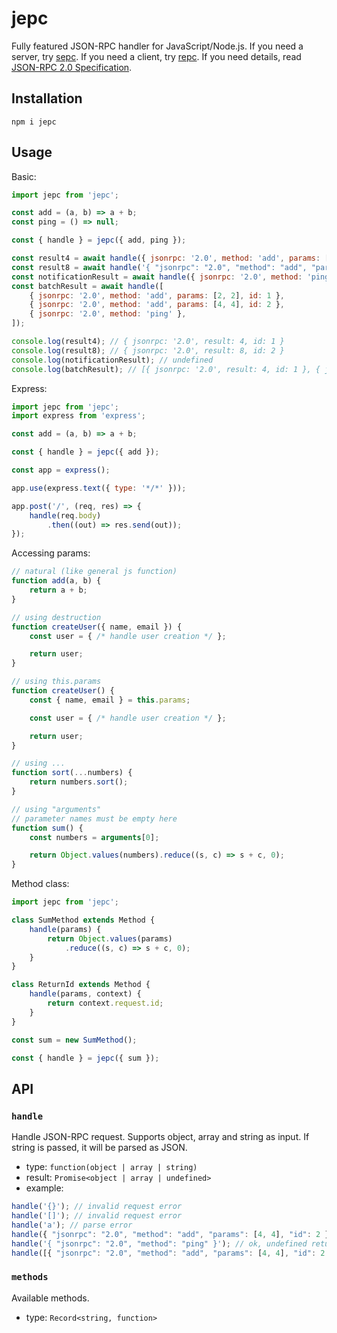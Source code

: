 # jepc

Fully featured JSON-RPC handler for JavaScript/Node.js.
If you need a server, try [sepc](https://github.com/kohutd/sepc).
If you need a client, try [repc](https://github.com/kohutd/repc).
If you need details, read [JSON-RPC 2.0 Specification](https://www.jsonrpc.org/specification).

## Installation

```shell
npm i jepc
```

## Usage

Basic:

```javascript
import jepc from 'jepc';

const add = (a, b) => a + b;
const ping = () => null;

const { handle } = jepc({ add, ping });

const result4 = await handle({ jsonrpc: '2.0', method: 'add', params: [2, 2], id: 1 });
const result8 = await handle('{ "jsonrpc": "2.0", "method": "add", "params": [4, 4], "id": 2 }');
const notificationResult = await handle({ jsonrpc: '2.0', method: 'ping' });
const batchResult = await handle([
    { jsonrpc: '2.0', method: 'add', params: [2, 2], id: 1 },
    { jsonrpc: '2.0', method: 'add', params: [4, 4], id: 2 },
    { jsonrpc: '2.0', method: 'ping' },
]);

console.log(result4); // { jsonrpc: '2.0', result: 4, id: 1 }
console.log(result8); // { jsonrpc: '2.0', result: 8, id: 2 }
console.log(notificationResult); // undefined
console.log(batchResult); // [{ jsonrpc: '2.0', result: 4, id: 1 }, { jsonrpc: '2.0', result: 8, id: 2 }]

```

Express:

```javascript
import jepc from 'jepc';
import express from 'express';

const add = (a, b) => a + b;

const { handle } = jepc({ add });

const app = express();

app.use(express.text({ type: '*/*' }));

app.post('/', (req, res) => {
    handle(req.body)
        .then((out) => res.send(out));
});
```

Accessing params:

```javascript
// natural (like general js function) 
function add(a, b) {
    return a + b;
}

// using destruction
function createUser({ name, email }) {
    const user = { /* handle user creation */ };

    return user;
}

// using this.params
function createUser() {
    const { name, email } = this.params;

    const user = { /* handle user creation */ };

    return user;
}

// using ...
function sort(...numbers) {
    return numbers.sort();
}

// using "arguments"
// parameter names must be empty here
function sum() {
    const numbers = arguments[0];

    return Object.values(numbers).reduce((s, c) => s + c, 0);
}
```

Method class:

```javascript
import jepc from 'jepc';

class SumMethod extends Method {
    handle(params) {
        return Object.values(params)
            .reduce((s, c) => s + c, 0);
    }
}

class ReturnId extends Method {
    handle(params, context) {
        return context.request.id;
    }
}

const sum = new SumMethod();

const { handle } = jepc({ sum });
```

## API

### `handle`

Handle JSON-RPC request. Supports object, array and string as input.
If string is passed, it will be parsed as JSON.

- type: `function(object | array | string)`
- result: `Promise<object | array | undefined>`
- example:

```javascript
handle('{}'); // invalid request error
handle('[]'); // invalid request error
handle('a'); // parse error
handle({ "jsonrpc": "2.0", "method": "add", "params": [4, 4], "id": 2 }); // ok
handle('{ "jsonrpc": "2.0", "method": "ping" }'); // ok, undefined returned
handle([{ "jsonrpc": "2.0", "method": "add", "params": [4, 4], "id": 2 }]) // ok, array returned
```

### `methods`

Available methods.

- type: `Record<string, function>`
